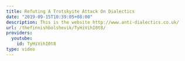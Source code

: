 ```yaml
---
title: Refuting A Trotskyite Attack On Dialectics
date: "2019-09-15T10:39:05+08:00"
description: This is the website http://www.anti-dialectics.co.uk/
url: /thefinnishbolshevik/TyHiVihI0t8/
providers:
  youtube:
    id: TyHiVihI0t8
type: video
---
```

